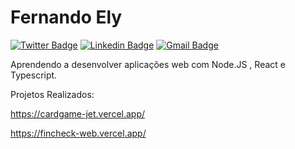 # Fernando Ely 

[![Twitter Badge](https://img.shields.io/badge/-@FernandoEly-1f5bf2?style=labelColor=1f5bf2&logo=twitter&logoColor=white&link=https://twitter.com/FernandoEly)](https://twitter.com/FernandoEly) 
[![Linkedin Badge](https://img.shields.io/badge/-Fernando%20Ely-1f5bf2?logo=Linkedin&logoColor=white&link=https://www.linkedin.com/in/luisfernandoely/)](https://www.linkedin.com/in/luisfernandoely/) 
[![Gmail Badge](https://img.shields.io/badge/-luisely@gmail.com-1f5bf2?logo=Gmail&logoColor=white&link=mailto:luisely@gmail.com)](mailto:luisely@gmail.com)

Aprendendo a desenvolver aplicações web com Node.JS , React e Typescript.

Projetos Realizados:

https://cardgame-jet.vercel.app/

https://fincheck-web.vercel.app/
